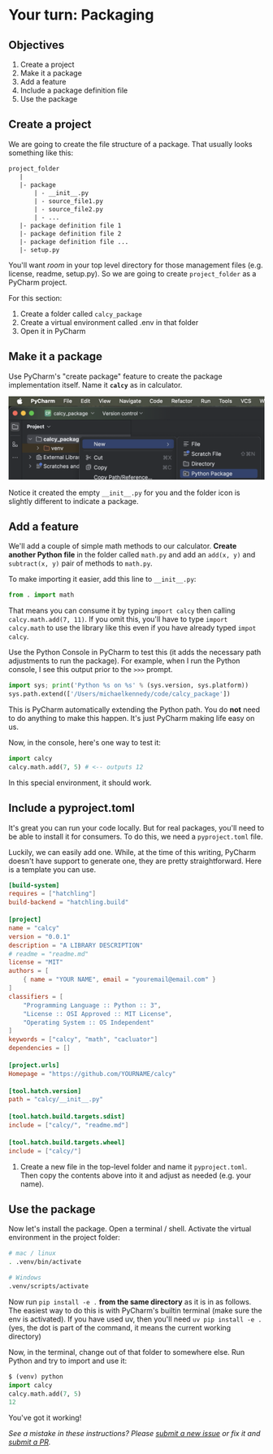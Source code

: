 # Your turn: Packaging

## Objectives

1. Create a project
2. Make it a package
3. Add a feature
4. Include a package definition file
5. Use the package

## Create a project

We are going to create the file structure of a package. That usually looks something like this:

```
project_folder
   |
   |- package
       | - __init__.py
       | - source_file1.py
       | - source_file2.py
       | - ...
   |- package definition file 1
   |- package definition file 2
   |- package definition file ...
   |- setup.py
```

You'll want *room* in your top level directory for those management files (e.g. license, readme, setup.py). So we are going to create `project_folder` as a PyCharm project.

For this section:

1. Create a folder called `calcy_package`
2. Create a virtual environment called .env in that folder
3. Open it in PyCharm

## Make it a package

Use PyCharm's "create package" feature to create the package implementation itself. Name it **`calcy`** as in calculator.

![Python package](./resources/new-package.png)

Notice it created the empty `__init__.py` for you and the folder icon is slightly different to indicate a package.

## Add a feature

We'll add a couple of simple math methods to our calculator. **Create another Python file** in the folder called `math.py` and add an `add(x, y)` and `subtract(x, y)` pair of methods to `math.py`.

To make importing it easier, add this line to `__init__.py`:

```python
from . import math
```

That means you can consume it by typing `import calcy` then calling `calcy.math.add(7, 11)`. If you omit this, you'll have to type `import calcy.math` to use the library like this even if you have already typed `impot calcy`.

Use the Python Console in PyCharm to test this (it adds the necessary path adjustments to run the package). For example, when I run the Python console, I see this output prior to the `>>>` prompt.

```python
import sys; print('Python %s on %s' % (sys.version, sys.platform))
sys.path.extend(['/Users/michaelkennedy/code/calcy_package'])
```

This is PyCharm automatically extending the Python path. You do **not** need to do anything to make this happen. It's just PyCharm making life easy on us.

Now, in the console, here's one way to test it:

```python
import calcy
calcy.math.add(7, 5) # <-- outputs 12
```

In this special environment, it should work.

## Include a pyproject.toml

It's great you can run your code locally. But for real packages, you'll need to be able to install it for consumers. To do this, we need a `pyproject.toml` file. 

Luckily, we can easily add one. While, at the time of this writing, PyCharm doesn't have support to generate one, they are pretty straightforward. Here is a template you can use. 

```toml
[build-system]
requires = ["hatchling"]
build-backend = "hatchling.build"

[project]
name = "calcy"
version = "0.0.1"
description = "A LIBRARY DESCRIPTION"
# readme = "readme.md"
license = "MIT"
authors = [
    { name = "YOUR NAME", email = "youremail@email.com" }
]
classifiers = [
    "Programming Language :: Python :: 3",
    "License :: OSI Approved :: MIT License",
    "Operating System :: OS Independent"
]
keywords = ["calcy", "math", "cacluator"]
dependencies = []

[project.urls]
Homepage = "https://github.com/YOURNAME/calcy"

[tool.hatch.version]
path = "calcy/__init__.py"

[tool.hatch.build.targets.sdist]
include = ["calcy/", "readme.md"]

[tool.hatch.build.targets.wheel]
include = ["calcy/"]
```

1. Create a new file in the top-level folder and name it `pyproject.toml`. Then copy the contents above into it and adjust as needed (e.g. your name).

## Use the package

Now let's install the package. Open a terminal / shell. Activate the virtual environment in the project folder:

```bash
# mac / linux
. .venv/bin/activate 
```

```bash
# Windows
.venv/scripts/activate
```

Now run `pip install -e .` **from the same directory** as it is in as follows. The easiest way to do this is with PyCharm's builtin terminal (make sure the env is activated). If you have used uv, then you'll need `uv pip install -e .` (yes, the dot is part of the command, it means the current working directory)

Now, in the terminal, change out of that folder to somewhere else. Run Python and try to import and use it:

```python
$ (venv) python
import calcy
calcy.math.add(7, 5)
12
```

You've got it working!

*See a mistake in these instructions? Please [submit a new issue](https://github.com/talkpython/mastering-pycharm-course/issues) or fix it and [submit a PR](https://github.com/talkpython/mastering-pycharm-course/pulls).*
